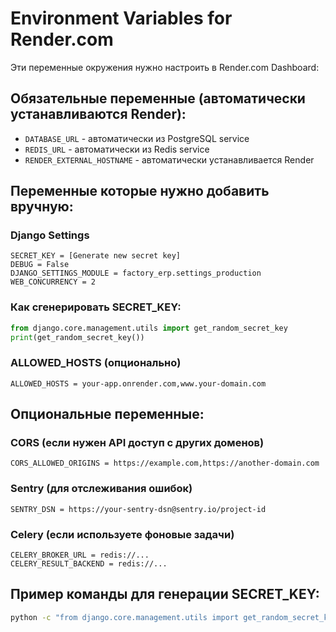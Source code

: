 # Environment Variables for Render.com

Эти переменные окружения нужно настроить в Render.com Dashboard:

## Обязательные переменные (автоматически устанавливаются Render):

- `DATABASE_URL` - автоматически из PostgreSQL service
- `REDIS_URL` - автоматически из Redis service
- `RENDER_EXTERNAL_HOSTNAME` - автоматически устанавливается Render

## Переменные которые нужно добавить вручную:

### Django Settings
```
SECRET_KEY = [Generate new secret key]
DEBUG = False
DJANGO_SETTINGS_MODULE = factory_erp.settings_production
WEB_CONCURRENCY = 2
```

### Как сгенерировать SECRET_KEY:
```python
from django.core.management.utils import get_random_secret_key
print(get_random_secret_key())
```

### ALLOWED_HOSTS (опционально)
```
ALLOWED_HOSTS = your-app.onrender.com,www.your-domain.com
```

## Опциональные переменные:

### CORS (если нужен API доступ с других доменов)
```
CORS_ALLOWED_ORIGINS = https://example.com,https://another-domain.com
```

### Sentry (для отслеживания ошибок)
```
SENTRY_DSN = https://your-sentry-dsn@sentry.io/project-id
```

### Celery (если используете фоновые задачи)
```
CELERY_BROKER_URL = redis://...
CELERY_RESULT_BACKEND = redis://...
```

## Пример команды для генерации SECRET_KEY:

```bash
python -c "from django.core.management.utils import get_random_secret_key; print(get_random_secret_key())"
```

